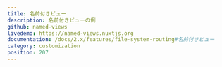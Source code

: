 ```yaml
---
title: 名前付きビュー
description: 名前付きビューの例
github: named-views
livedemo: https://named-views.nuxtjs.org
documentation: /docs/2.x/features/file-system-routing#名前付きビュー
category: customization
position: 207
---
```

